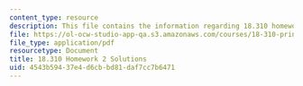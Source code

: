 ```yaml
---
content_type: resource
description: This file contains the information regarding 18.310 homework 2 solutions.
file: https://ol-ocw-studio-app-qa.s3.amazonaws.com/courses/18-310-principles-of-discrete-applied-mathematics-fall-2013/4543b59437e4d6cbbd81daf7cc7b6471_MIT18_310F13_Homework2Sol.pdf
file_type: application/pdf
resourcetype: Document
title: 18.310 Homework 2 Solutions
uid: 4543b594-37e4-d6cb-bd81-daf7cc7b6471
---
```

